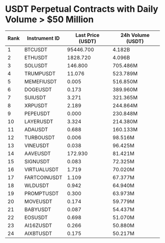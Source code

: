 # USDT Perpetual Contracts with Daily Volume > $50 Million

| Rank | Instrument ID | Last Price (USDT) | 24h Volume (USDT) |
|------|---------------|-------------------|-------------------|
| 1 | BTCUSDT | 95446.700 | 4.182B |
| 2 | ETHUSDT | 1828.720 | 4.096B |
| 3 | SOLUSDT | 146.800 | 705.486M |
| 4 | TRUMPUSDT | 11.076 | 523.789M |
| 5 | MEMEFIUSDT | 0.005 | 516.850M |
| 6 | DOGEUSDT | 0.173 | 389.960M |
| 7 | SUIUSDT | 3.271 | 321.365M |
| 8 | XRPUSDT | 2.189 | 244.864M |
| 9 | PEPEUSDT | 0.000 | 230.848M |
| 10 | LAYERUSDT | 3.324 | 214.380M |
| 11 | ADAUSDT | 0.688 | 160.133M |
| 12 | TURBOUSDT | 0.006 | 98.516M |
| 13 | VINEUSDT | 0.038 | 96.425M |
| 14 | AAVEUSDT | 172.930 | 81.421M |
| 15 | SIGNUSDT | 0.083 | 72.325M |
| 16 | VIRTUALUSDT | 1.719 | 70.020M |
| 17 | FARTCOINUSDT | 1.109 | 67.377M |
| 18 | WLDUSDT | 0.942 | 64.940M |
| 19 | PROMPTUSDT | 0.300 | 63.973M |
| 20 | MOVEUSDT | 0.174 | 59.779M |
| 21 | BABYUSDT | 0.087 | 54.437M |
| 22 | EOSUSDT | 0.698 | 51.070M |
| 23 | AI16ZUSDT | 0.266 | 50.880M |
| 24 | AIXBTUSDT | 0.175 | 50.217M |
